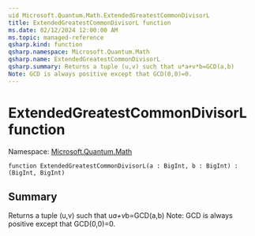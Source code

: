 ```yaml
---
uid Microsoft.Quantum.Math.ExtendedGreatestCommonDivisorL
title: ExtendedGreatestCommonDivisorL function
ms.date: 02/12/2024 12:00:00 AM
ms.topic: managed-reference
qsharp.kind: function
qsharp.namespace: Microsoft.Quantum.Math
qsharp.name: ExtendedGreatestCommonDivisorL
qsharp.summary: Returns a tuple (u,v) such that u*a+v*b=GCD(a,b)
Note: GCD is always positive except that GCD(0,0)=0.
---
```


# ExtendedGreatestCommonDivisorL function

Namespace: [Microsoft.Quantum.Math](xref:Microsoft.Quantum.Math)

```qsharp
function ExtendedGreatestCommonDivisorL(a : BigInt, b : BigInt) : (BigInt, BigInt)
```

## Summary
Returns a tuple (u,v) such that u*a+v*b=GCD(a,b)
Note: GCD is always positive except that GCD(0,0)=0.
